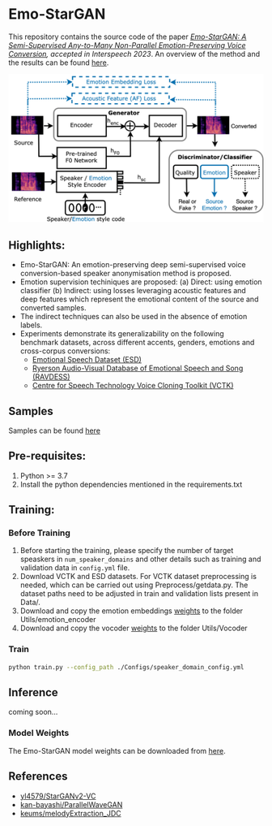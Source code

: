 # Emo-StarGAN 

This repository contains the source code of the paper *[Emo-StarGAN: A Semi-Supervised Any-to-Many Non-Parallel Emotion-Preserving Voice Conversion](https://www.researchgate.net/publication/373161292_Emo-StarGAN_A_Semi-Supervised_Any-to-Many_Non-Parallel_Emotion-Preserving_Voice_Conversion), accepted in Interspeech 2023*. An overview of the method and the results can be found [here](https://github.com/suhitaghosh10/emo-stargan/blob/main/overview.pdf).


![Concept of our method. For details we refer to our paper at .....](emo-stargan.png)

## Highlights:
- Emo-StarGAN: An emotion-preserving deep semi-supervised voice conversion-based speaker anonymisation method is proposed.
- Emotion supervision techiniques are proposed: (a) Direct: using emotion classifier (b) Indirect: using losses leveraging acoustic features and deep features which represent the emotional content of the source and converted samples.
- The indirect techniques can also be used in the absence of emotion labels.
- Experiments demonstrate its generalizability on the following benchmark datasets, across different accents, genders, emotions and cross-corpus conversions:
  - [Emotional Speech Dataset (ESD)](https://hltsingapore.github.io/ESD/)
  - [Ryerson Audio-Visual Database of Emotional Speech and Song (RAVDESS)](https://www.kaggle.com/datasets/uwrfkaggler/ravdess-emotional-speech-audio)
  - [Centre for Speech Technology Voice Cloning Toolkit (VCTK)](https://datashare.ed.ac.uk/handle/10283/2950)

## Samples
Samples can be found [here]()

## Pre-requisites:
1. Python >= 3.7
2. Install the python dependencies mentioned in the requirements.txt

## Training:

### Before Training
1. Before starting the training, please specify the number of target speaskers in `num_speaker_domains` and other details such as training and validation data in `config.yml` file.
2. Download VCTK and ESD datasets. For VCTK dataset preprocessing is needed, which can be carried out using Preprocess/getdata.py. The dataset paths need to be adjusted in train and validation lists present in Data/.
3. Download and copy the emotion embeddings [weights](https://drive.google.com/drive/folders/1FEVATENYW6vCiTFeJNoa64piOiV_Joyh?usp=sharing) to the folder Utils/emotion_encoder
4. Download and copy the vocoder [weights](https://drive.google.com/drive/folders/1xcMLR-jkRC5FmTcyp1e8neKT9mbwV9bb?usp=sharing) to the folder Utils/Vocoder

### Train
```bash
python train.py --config_path ./Configs/speaker_domain_config.yml
```
## Inference
coming soon...

### Model Weights
The Emo-StarGAN model weights can be downloaded from [here](https://drive.google.com/drive/folders/1FKETSKT71L4GjSTexbJG6LcMWr0b1u7r?usp=sharing). 
## References
- [yl4579/StarGANv2-VC](https://github.com/yl4579/StarGANv2-VC/)
- [kan-bayashi/ParallelWaveGAN](https://github.com/kan-bayashi/ParallelWaveGAN)
- [keums/melodyExtraction_JDC](https://github.com/keums/melodyExtraction_JDC)